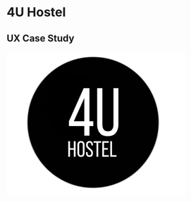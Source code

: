 <!-- _coverpage.md -->


# **4U Hostel**
## UX Case Study

<img align="center" src="./P3/logotipo.png" alt="Logotipo de 4U hostel"/>

<!-- background color -->
